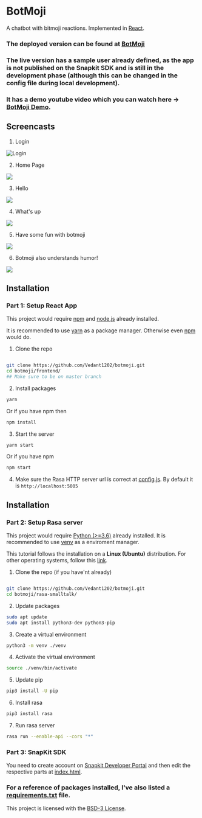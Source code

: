 # BotMoji


A chatbot with bitmoji reactions. Implemented in [React](https://reactjs.org/).


### The deployed version can be found at [BotMoji](http://app.botmoji.tk:3000/)
### The live version has a sample user already defined, as the app is not published on the Snapkit SDK and is still in the development phase (although this can be changed in the config file during local development).

### It has a demo youtube video which you can watch here -> [BotMoji Demo](https://youtu.be/Sxta__8P8dA).


## Screencasts


1. Login

![Login](https://raw.githubusercontent.com/Vedant1202/botmoji/master/screenshots/login.PNG)

2. Home Page

![](https://raw.githubusercontent.com/Vedant1202/botmoji/master/screenshots/home-default.png)

3. Hello

![](https://raw.githubusercontent.com/Vedant1202/botmoji/master/screenshots/Hello.png)

4. What's up

![](https://raw.githubusercontent.com/Vedant1202/botmoji/master/screenshots/whatsup.png)

5. Have some fun with botmoji

![](https://raw.githubusercontent.com/Vedant1202/botmoji/master/screenshots/fun.png)

6. Botmoji also understands humor!

![](https://raw.githubusercontent.com/Vedant1202/botmoji/master/screenshots/joke.png)


## Installation


### Part 1: Setup React App

This project would require [npm](https://www.npmjs.com/) and [node.js](https://nodejs.org/en/) already installed.

It is recommended to use [yarn](https://yarnpkg.com/) as a package manager. Otherwise even [npm](https://www.npmjs.com/) would do.


1. Clone the repo
```bash

git clone https://github.com/Vedant1202/botmoji.git
cd botmoji/frontend/
## Make sure to be on master branch
``` 


2. Install packages
```bash
yarn
```
Or if you have npm then
```bash
npm install
```

3. Start the server
```bash
yarn start
```
Or if you have npm
```bash
npm start
```

4. Make sure the Rasa HTTP server url is correct at [config.js](https://github.com/Vedant1202/botmoji/blob/master/frontend/src/config/config.js). By default it is `http://localhost:5005`

## Installation

### Part 2: Setup Rasa server

This project would require [Python (>=3.6)](https://www.python.org/) already installed. It is recommended to use [venv](https://docs.python.org/3/tutorial/venv.html) as a enviroment manager.

This tutorial follows the installation on a **Linux (Ubuntu)** distribution. For other operating systems, follow this [link](https://rasa.com/docs/rasa/installation#1-python-environment-setup).

1. Clone the repo (if you have'nt already)
```bash

git clone https://github.com/Vedant1202/botmoji.git
cd botmoji/rasa-smalltalk/
```

2. Update packages

```bash
sudo apt update
sudo apt install python3-dev python3-pip
```

3. Create a virtual environment
```bash
python3 -m venv ./venv
```

4. Activate the virtual environment
```bash
source ./venv/bin/activate
```

5. Update pip
```bash
pip3 install -U pip
```

6. Install rasa
```bash
pip3 install rasa
```

7. Run rasa server
```bash
rasa run --enable-api --cors "*"
```

### Part 3: SnapKit SDK

You need to create account on [Snapkit Developer Portal](https://kit.snapchat.com/) and then edit the respective parts at [index.html](https://github.com/Vedant1202/botmoji/blob/234e8d0d8ed40b19cb122bbccdf4278fb5d84119/frontend/public/index.html#L46).

### For a reference of packages installed, I've also listed a [requirements.txt](https://github.com/Vedant1202/botmoji/blob/master/rasa-smalltalk/requirements.txt) file. 


This project is licensed with the [BSD-3 License](https://opensource.org/licenses/BSD-3-Clause).
